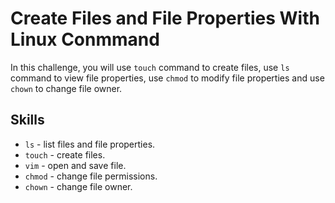 # Create Files and File Properties With Linux Conmmand

In this challenge, you will use `touch` command to create files, use  `ls` command to view file properties, use `chmod` to modify file properties and use `chown` to change file owner.

## Skills

- `ls` - list files and file properties.
- `touch` - create files.
- `vim` - open and save file.
- `chmod` - change file permissions.
- `chown` - change file owner.
